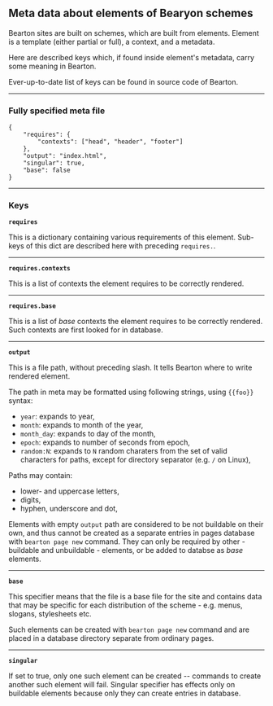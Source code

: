 ## Meta data about elements of Bearyon schemes

Bearton sites are built on schemes, which are built from elements.
Element is a template (either partial or full), a context, and a metadata.

Here are described keys which, if found inside element's metadata, carry some meaning
in Bearton.

Ever-up-to-date list of keys can be found in source code of Bearton.

----

### Fully specified meta file

```
{
    "requires": {
        "contexts": ["head", "header", "footer"]
    },
    "output": "index.html",
    "singular": true,
    "base": false
}
```

----

### Keys

**`requires`**

This is a dictionary containing various requirements of this element.
Sub-keys of this dict are described here with preceding `requires.`.

----

**`requires.contexts`**

This is a list of contexts the element requires to be correctly rendered.

----

**`requires.base`**

This is a list of *base* contexts the element requires to be correctly rendered.
Such contexts are first looked for in database.

----

**`output`**

This is a file path, without preceding slash.
It tells Bearton where to write rendered element.

The path in meta may be formatted using following strings, using `{{foo}}` syntax:

- `year`: expands to year,
- `month`: expands to month of the year,
- `month_day`: expands to day of the month,
- `epoch`: expands to number of seconds from epoch,
- `random:N`: expands to `N` random charaters from the set of valid characters for paths, except for directory separator (e.g. `/` on Linux),

Paths may contain:

- lower- and uppercase letters,
- digits,
- hyphen, underscore and dot,

Elements with empty `output` path are considered to be not buildable on their own, and thus
cannot be created as a separate entries in pages database with `bearton page new` command.
They can only be required by other - buildable and unbuildable - elements, or
be added to databse as *base* elements.

----

**`base`**

This specifier means that the file is a base file for the site and
contains data that may be specific for each distribution of the scheme - e.g. menus, slogans, stylesheets etc.

Such elements can be created with `bearton page new` command and are placed in a database directory separate from
ordinary pages.

----

**`singular`**

If set to true, only one such element can be created -- commands to create another such element will fail.
Singular specifier has effects only on buildable elements because only they can create entries in database.
